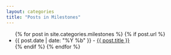 ```yaml
---
layout: categories
title: "Posts in Milestones"
---
```


<ul>
  {% for post in site.categories.milestones %}
    {% if post.url %}
      <li>{{ post.date | date: "%Y %b" }} - <a href="{{ post.url }}">{{ post.title }}</a></li>
    {% endif %}
  {% endfor %}
</ul>
